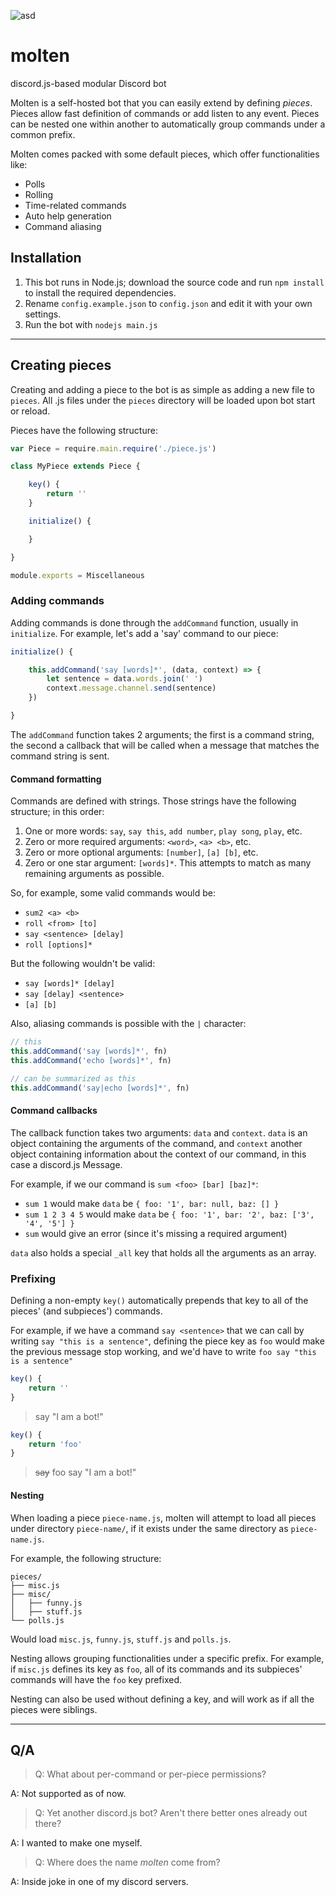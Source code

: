 ![asd](https://u.nya.is/dxfjwm.png)
# molten

discord.js-based modular Discord bot

Molten is a self-hosted bot that you can easily extend by defining *pieces*. Pieces allow fast definition of commands or add listen to any event. Pieces can be nested one within another to automatically group commands under a common prefix.

Molten comes packed with some default pieces, which offer functionalities like:
* Polls
* Rolling
* Time-related commands
* Auto help generation
* Command aliasing

## Installation

1. This bot runs in Node.js; download the source code and run `npm install` to install the
required dependencies.
2. Rename `config.example.json` to `config.json` and edit it with your own settings.
3. Run the bot with `nodejs main.js`

---

## Creating pieces

Creating and adding a piece to the bot is as simple as adding a new file to `pieces`.
All .js files under the `pieces` directory will be loaded upon bot start or reload.

Pieces have the following structure:
```js
var Piece = require.main.require('./piece.js')

class MyPiece extends Piece {

    key() {
        return ''
    }

    initialize() {

    }

}

module.exports = Miscellaneous
```
### Adding commands

Adding commands is done through the `addCommand` function, usually in `initialize`.
For example, let's add a 'say' command to our piece:
```js
initialize() {

    this.addCommand('say [words]*', (data, context) => {
        let sentence = data.words.join(' ')
        context.message.channel.send(sentence)
    })

}
```

The `addCommand` function takes 2 arguments; the first is a command string, the second a callback that will be called when a message that matches the command string is sent.

#### Command formatting

Commands are defined with strings. Those strings have the following structure; in this order:
1. One or more words: `say`, `say this`, `add number`, `play song`, `play`, etc.
2. Zero or more required arguments: `<word>`, `<a> <b>`, etc.
3. Zero or more optional arguments: `[number]`, `[a] [b]`, etc.
4. Zero or one star argument: `[words]*`. This attempts to match as many remaining arguments as possible.

So, for example, some valid commands would be:
* `sum2 <a> <b>`
* `roll <from> [to]`
* `say <sentence> [delay]`
* `roll [options]*`

But the following wouldn't be valid:
* `say [words]* [delay]`
* `say [delay] <sentence>`
* `[a] [b]`

Also, aliasing commands is possible with the `|` character:
```js
// this
this.addCommand('say [words]*', fn)
this.addCommand('echo [words]*', fn)

// can be summarized as this
this.addCommand('say|echo [words]*', fn)

```

#### Command callbacks

The callback function takes two arguments: `data` and `context`. `data` is an object containing the arguments of the command, and `context` another object containing information about the context of our command, in this case a discord.js Message.

For example, if we our command is `sum <foo> [bar] [baz]*`:
* `sum 1` would make `data` be `{ foo: '1', bar: null, baz: [] }`
* `sum 1 2 3 4 5` would make `data` be `{ foo: '1', bar: '2', baz: ['3', '4', '5'] }`
* `sum` would give an error (since it's missing a required argument)

`data` also holds a special `_all` key that holds all the arguments as an array.

### Prefixing

Defining a non-empty `key()` automatically prepends that key to all of the pieces' (and subpieces') commands.

For example, if we have a command `say <sentence>` that we can call by writing `say "this is a sentence"`, defining the piece key as `foo` would make the previous message stop working, and we'd have to write `foo say "this is a sentence"`
```js
key() {
    return ''
}
```
> say "I am a bot!"
```js
key() {
    return 'foo'
}
```
> ~~say~~ foo say "I am a bot!"

#### Nesting

When loading a piece `piece-name.js`, molten will attempt to load all pieces under directory `piece-name/`, if it exists under the same directory as `piece-name.js`.

For example, the following structure:
```
pieces/
├── misc.js
├── misc/
│   ├── funny.js
│   ├── stuff.js
└── polls.js
```

Would load `misc.js`, `funny.js`, `stuff.js` and `polls.js`.

Nesting allows grouping functionalities under a specific prefix. For example, if `misc.js` defines its key as `foo`, all of its commands and its subpieces' commands will have the `foo` key prefixed.

Nesting can also be used without defining a key, and will work as if all the pieces were siblings.

---

## Q/A
>Q: What about per-command or per-piece permissions?

A: Not supported as of now.
>Q: Yet another discord.js bot? Aren't there better ones already out there?

A: I wanted to make one myself.
>Q: Where does the name *molten* come from?

A: Inside joke in one of my discord servers.
